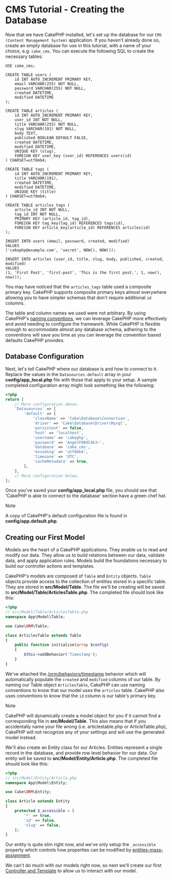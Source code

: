 # CMS Tutorial - Creating the Database

Now that we have CakePHP installed, let's set up the database for our `CMS
(Content Management System)` application. If you haven't already done so, create
an empty database for use in this tutorial, with a name of your choice, e.g.
`cake_cms`. You can execute the following SQL to create the necessary
tables:

    USE cake_cms;

    CREATE TABLE users (
        id INT AUTO_INCREMENT PRIMARY KEY,
        email VARCHAR(255) NOT NULL,
        password VARCHAR(255) NOT NULL,
        created DATETIME,
        modified DATETIME
    );

    CREATE TABLE articles (
        id INT AUTO_INCREMENT PRIMARY KEY,
        user_id INT NOT NULL,
        title VARCHAR(255) NOT NULL,
        slug VARCHAR(191) NOT NULL,
        body TEXT,
        published BOOLEAN DEFAULT FALSE,
        created DATETIME,
        modified DATETIME,
        UNIQUE KEY (slug),
        FOREIGN KEY user_key (user_id) REFERENCES users(id)
    ) CHARSET=utf8mb4;

    CREATE TABLE tags (
        id INT AUTO_INCREMENT PRIMARY KEY,
        title VARCHAR(191),
        created DATETIME,
        modified DATETIME,
        UNIQUE KEY (title)
    ) CHARSET=utf8mb4;

    CREATE TABLE articles_tags (
        article_id INT NOT NULL,
        tag_id INT NOT NULL,
        PRIMARY KEY (article_id, tag_id),
        FOREIGN KEY tag_key(tag_id) REFERENCES tags(id),
        FOREIGN KEY article_key(article_id) REFERENCES articles(id)
    );

    INSERT INTO users (email, password, created, modified)
    VALUES
    ('cakephp@example.com', 'secret', NOW(), NOW());

    INSERT INTO articles (user_id, title, slug, body, published, created, modified)
    VALUES
    (1, 'First Post', 'first-post', 'This is the first post.', 1, now(), now());

You may have noticed that the `articles_tags` table used a composite primary
key. CakePHP supports composite primary keys almost everywhere allowing you to
have simpler schemas that don't require additional `id` columns.

The table and column names we used were not arbitrary. By using CakePHP's
[naming conventions](intro/conventions.md), we can leverage CakePHP more
effectively and avoid needing to configure the framework. While CakePHP is
flexible enough to accommodate almost any database schema, adhering to the
conventions will save you time as you can leverage the convention based defaults
CakePHP provides.

## Database Configuration

Next, let's tell CakePHP where our database is and how to connect to it. Replace
the values in the `Datasources.default` array in your **config/app_local.php** file
with those that apply to your setup. A sample completed configuration array
might look something like the following:

``` php
<?php
return [
    // More configuration above.
    'Datasources' => [
        'default' => [
            'className' => 'Cake\Database\Connection',
            'driver' => 'Cake\Database\Driver\Mysql',
            'persistent' => false,
            'host' => 'localhost',
            'username' => 'cakephp',
            'password' => 'AngelF00dC4k3~',
            'database' => 'cake_cms',
            'encoding' => 'utf8mb4',
            'timezone' => 'UTC',
            'cacheMetadata' => true,
        ],
    ],
    // More configuration below.
];
```

Once you've saved your **config/app_local.php** file, you should see that 'CakePHP is
able to connect to the database' section have a green chef hat.

> [!NOTE]
> A copy of CakePHP's default configuration file is found in
> **config/app.default.php**.

## Creating our First Model

Models are the heart of a CakePHP applications. They enable us to read and
modify our data. They allow us to build relations between our data, validate
data, and apply application rules. Models build the foundations necessary to
build our controller actions and templates.

CakePHP's models are composed of `Table` and `Entity` objects. `Table`
objects provide access to the collection of entities stored in a specific table.
They are stored in **src/Model/Table**. The file we'll be creating will be saved
to **src/Model/Table/ArticlesTable.php**. The completed file should look like
this:

``` php
<?php
// src/Model/Table/ArticlesTable.php
namespace App\Model\Table;

use Cake\ORM\Table;

class ArticlesTable extends Table
{
    public function initialize(array $config)
    {
        $this->addBehavior('Timestamp');
    }
}
```

We've attached the [/orm/behaviors/timestamp](behaviors/timestamp.md) behavior which will
automatically populate the `created` and `modified` columns of our table.
By naming our Table object `ArticlesTable`, CakePHP can use naming conventions
to know that our model uses the `articles` table. CakePHP also uses
conventions to know that the `id` column is our table's primary key.

> [!NOTE]
> CakePHP will dynamically create a model object for you if it
> cannot find a corresponding file in **src/Model/Table**. This also means
> that if you accidentally name your file wrong (i.e. articlestable.php or
> ArticleTable.php), CakePHP will not recognize any of your settings and will
> use the generated model instead.

We'll also create an Entity class for our Articles. Entities represent a single
record in the database, and provide row level behavior for our data. Our entity
will be saved to **src/Model/Entity/Article.php**. The completed file should
look like this:

``` php
<?php
// src/Model/Entity/Article.php
namespace App\Model\Entity;

use Cake\ORM\Entity;

class Article extends Entity
{
    protected $_accessible = [
        '*' => true,
        'id' => false,
        'slug' => false,
    ];
}
```

Our entity is quite slim right now, and we've only setup the `_accessible`
property which controls how properties can be modified by
[entities-mass-assignment](#entities-mass-assignment).

We can't do much with our models right now, so next we'll create our first
[Controller and Template](cms/articles-controller.md) to allow us to interact
with our model.
